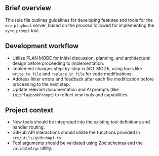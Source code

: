 ## Brief overview

This rule file outlines guidelines for developing features and tools for the `mcp-playbook` server, based on the process followed for implementing the `sync_prompt` tool.

## Development workflow

- Utilize PLAN MODE for initial discussion, planning, and architectural design before proceeding to implementation.
- Implement changes step-by-step in ACT MODE, using tools like `write_to_file` and `replace_in_file` for code modifications.
- Address linter errors and feedback after each file modification before proceeding to the next step.
- Update relevant documentation and AI prompts (like `initPlaybookPrompt`) to reflect new tools and capabilities.

## Project context

- New tools should be integrated into the existing tool definitions and handler routing.
- GitHub API interactions should utilize the functions provided in `src/utils/githubApi.ts`.
- Tool arguments should be validated using Zod schemas and the `validateArgs` utility.
